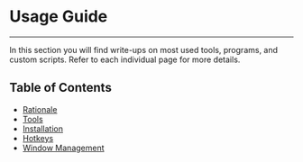 # Usage Guide
---

In this section you will find write-ups on most used tools, programs, and custom
scripts. Refer to each individual page for more details. 

## Table of Contents

* [Rationale](../Rationale)
* [Tools](../Tools)
* [Installation](../Installation)
* [Hotkeys](../Hotkeys)
* [Window Management](../WindowManagement)
